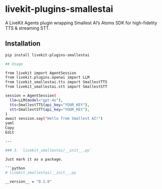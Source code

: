 # livekit-plugins-smallestai

A LiveKit Agents plugin wrapping Smallest AI’s Atoms SDK for high-fidelity TTS & streaming STT.

## Installation

```bash
pip install livekit-plugins-smallestai

## Usage

from livekit import AgentSession
from livekit.plugins.openai import LLM
from livekit_smallestai.tts import SmallestTTS
from livekit_smallestai.stt import SmallestSTT

session = AgentSession(
  llm=LLM(model="gpt-4o"),
  tts=SmallestTTS(api_key="YOUR_KEY"),
  stt=SmallestSTT(api_key="YOUR_KEY"),
)
await session.say("Hello from Smallest AI!")
yaml
Copy
Edit

---

### 3. `livekit_smallestai/__init__.py`

Just mark it as a package.

```python
# livekit_smallestai/__init__.py

__version__ = "0.1.0"